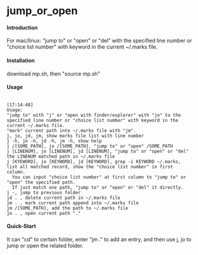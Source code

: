 # jump_or_open

#### Introduction
For mac/linux:
    "jump to" or "open" or "del" with the specified line number or "choice list number" 
    with keyword in the current ~/.marks file.


#### Installation

download mp.sh, then "source mp.sh"

#### Usage
                                                                                                                                                                                                            [17:14:48]
    Usage:
    "jump to" with "j" or "open with finder/explorer" with "jo" to the specified line number or "choice list number" with keyword in the current ~/.marks file.
    "mark" current path into ~/.marks file with "jm".
    j, jo, jd, jm, show marks file list with line number
    j -h, jo -h, jd -h, jm -h, show help
    j /[SOME_PATH], jo /[SOME_PATH], "jump to" or "open" /SOME_PATH
    j [LINENUM], jo [LINENUM], jd [LINENUM], "jump to" or "open" or "del" the LINENUM matched path in ~/.marks file
    j [KYEWORD], jo [KEYWORD], jd [KEYWORD], grep -i KEYWORD ~/.marks, list all matched record, show the "choice list number" in first column.
      You can input "choice list number" at first column to "jump to" or "open" the specified path.
      If just match one path, "jump to" or "open" or "del" it directly.
    j -, jump to previous folder
    jd . , delete current path in ~/.marks file
    jm . , mark current path append into ~/.marks file
    jm /[SOME_PATH], add the path to ~/.marks file
    jo . , open current path "." 




#### Quick-Start
 It can "cd" to certain folder, enter "jm ." to add an entry, and then use j, jo to jump or open the related folder.




